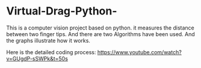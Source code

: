 # Virtual-Drag-Python-
This is a computer vision project based on python. it measures the distance between two finger tips.
And there are two Algorithms have been used. And the graphs illustrate how it works.

Here is the detailed coding process:
https://www.youtube.com/watch?v=GUgdP-sSWPk&t=50s
